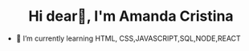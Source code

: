 <h1 align="center">Hi dear👋, I'm Amanda Cristina</h1>

- 🌱 I’m currently learning HTML, CSS,JAVASCRIPT,SQL,NODE,REACT



